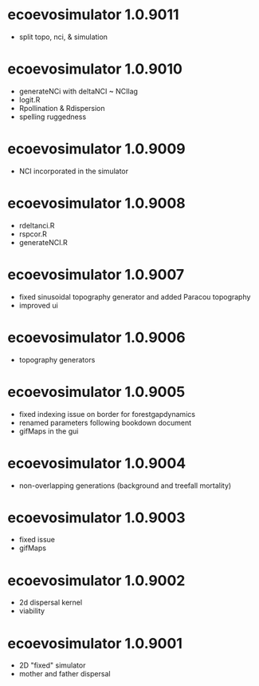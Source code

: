 # ecoevosimulator 1.0.9011
* split topo, nci, & simulation

# ecoevosimulator 1.0.9010
* generateNCi with deltaNCI ~ NCIlag
* logit.R
* Rpollination & Rdispersion
* spelling ruggedness

# ecoevosimulator 1.0.9009
* NCI incorporated in the simulator

# ecoevosimulator 1.0.9008
* rdeltanci.R
* rspcor.R
* generateNCI.R

# ecoevosimulator 1.0.9007
* fixed sinusoidal topography generator and added Paracou topography
* improved ui

# ecoevosimulator 1.0.9006
* topography generators

# ecoevosimulator 1.0.9005
* fixed indexing issue on border for forestgapdynamics
* renamed parameters following bookdown document
* gifMaps in the gui

# ecoevosimulator 1.0.9004
* non-overlapping generations (background and treefall mortality)

# ecoevosimulator 1.0.9003
* fixed issue
* gifMaps

# ecoevosimulator 1.0.9002
* 2d dispersal kernel
* viability

# ecoevosimulator 1.0.9001
* 2D "fixed" simulator
* mother and father dispersal
